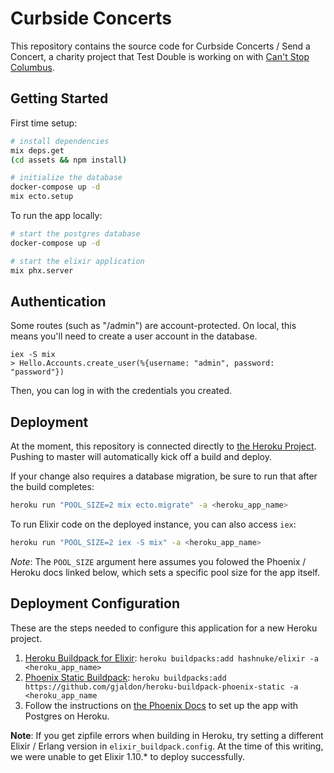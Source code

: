 # Curbside Concerts

This repository contains the source code for Curbside Concerts / Send a Concert, a charity project that Test Double is working on with [Can't Stop Columbus](https://cantstopcolumbus.web.app/).

## Getting Started

First time setup:

```sh
# install dependencies
mix deps.get
(cd assets && npm install)

# initialize the database
docker-compose up -d
mix ecto.setup
```

To run the app locally:

```sh
# start the postgres database
docker-compose up -d

# start the elixir application
mix phx.server
```

## Authentication

Some routes (such as "/admin") are account-protected. On local, this means you'll need to create a user account in the database.

```
iex -S mix
> Hello.Accounts.create_user(%{username: "admin", password: "password"})
```

Then, you can log in with the credentials you created.

## Deployment

At the moment, this repository is connected directly to [the Heroku Project](https://dashboard.heroku.com/apps/sendaconcert). Pushing to master will automatically kick off a build and deploy.

If your change also requires a database migration, be sure to run that after the build completes:

```sh
heroku run "POOL_SIZE=2 mix ecto.migrate" -a <heroku_app_name>
```

To run Elixir code on the deployed instance, you can also access `iex`:

```sh
heroku run "POOL_SIZE=2 iex -S mix" -a <heroku_app_name>
```

*Note*: The `POOL_SIZE` argument here assumes you folowed the Phoenix / Heroku docs linked below, which sets a specific pool size for the app itself.

## Deployment Configuration

These are the steps needed to configure this application for a new Heroku project.

1. [Heroku Buildpack for Elixir](https://github.com/HashNuke/heroku-buildpack-elixir): `heroku buildpacks:add hashnuke/elixir -a <heroku_app_name>`
2. [Phoenix Static Buildpack](https://github.com/gjaldon/heroku-buildpack-phoenix-static): `heroku buildpacks:add https://github.com/gjaldon/heroku-buildpack-phoenix-static -a <heroku_app_name`
3. Follow the instructions on [the Phoenix Docs](https://hexdocs.pm/phoenix/heroku.html#making-our-project-ready-for-heroku) to set up the app with Postgres on Heroku.

**Note**: If you get zipfile errors when building in Heroku, try setting a different Elixir / Erlang version in `elixir_buildpack.config`. At the time of this writing, we were unable to get Elixir 1.10.* to deploy successfully.